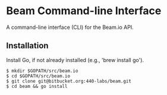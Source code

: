 # Beam Command-line Interface #

A command-line interface (CLI) for the Beam.io API.


## Installation ##

Install Go, if not already installed (e.g., 'brew install go').

    $ mkdir $GOPATH/src/beam.io
    $ cd $GOPATH/src/beam.io
    $ git clone git@bitbucket.org:440-labs/beam.git
    $ cd beam && go install
    
